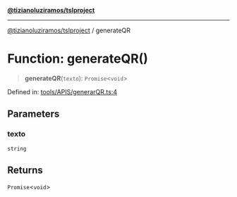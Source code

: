 [**@tizianoluziramos/tslproject**](../README.md)

***

[@tizianoluziramos/tslproject](../globals.md) / generateQR

# Function: generateQR()

> **generateQR**(`texto`): `Promise`\<`void`\>

Defined in: [tools/APIS/generarQR.ts:4](https://github.com/tizianoluziramos/TypeScript-Lenguage-Proyect/blob/1a68252d6a31602ecc3346fe4bed87bd01ab43ff/src/tools/APIS/generarQR.ts#L4)

## Parameters

### texto

`string`

## Returns

`Promise`\<`void`\>
